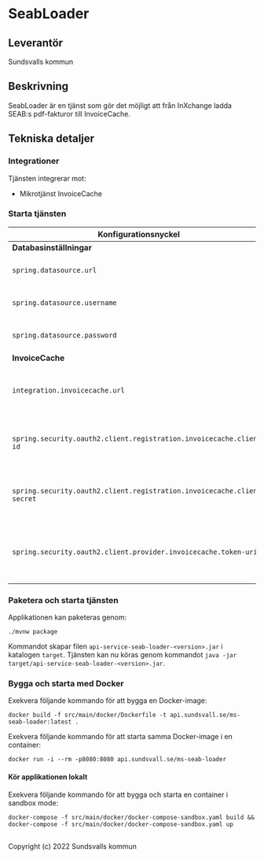# SeabLoader

## Leverantör

Sundsvalls kommun

## Beskrivning
SeabLoader är en tjänst som gör det möjligt att från InXchange ladda SEAB:s pdf-fakturor till InvoiceCache.

## Tekniska detaljer

### Integrationer
Tjänsten integrerar mot:

* Mikrotjänst InvoiceCache

### Starta tjänsten

| Konfigurationsnyckel|Beskrivning|
|---|---|
|**Databasinställningar**||
|`spring.datasource.url`|JDBC-URL för anslutning till databas|
|`spring.datasource.username`|Användarnamn för anslutning till databas|
|`spring.datasource.password`|Lösenord för anslutning till databas|
|**InvoiceCache**||
| `integration.invoicecache.url`|URL för endpoint till InvoiceCache-tjänsten i WSO2|
| `spring.security.oauth2.client.registration.invoicecache.client-id`|Klient-ID som ska användas för InvoiceCache-tjänsten|
| `spring.security.oauth2.client.registration.invoicecache.client-secret`|Klient-secret som ska användas för InvoiceCache-tjänsten|
| `spring.security.oauth2.client.provider.invoicecache.token-uri`|URI till endpoint för att förnya token för InvoiceCache-tjänsten|

### Paketera och starta tjänsten
Applikationen kan paketeras genom:

```
./mvnw package
```
Kommandot skapar filen `api-service-seab-loader-<version>.jar` i katalogen `target`. Tjänsten kan nu köras genom kommandot `java -jar target/api-service-seab-loader-<version>.jar`.

### Bygga och starta med Docker
Exekvera följande kommando för att bygga en Docker-image:

```
docker build -f src/main/docker/Dockerfile -t api.sundsvall.se/ms-seab-loader:latest .
```

Exekvera följande kommando för att starta samma Docker-image i en container:

```
docker run -i --rm -p8080:8080 api.sundsvall.se/ms-seab-loader

```

#### Kör applikationen lokalt

Exekvera följande kommando för att bygga och starta en container i sandbox mode:  

```
docker-compose -f src/main/docker/docker-compose-sandbox.yaml build && docker-compose -f src/main/docker/docker-compose-sandbox.yaml up
```


## 
Copyright (c) 2022 Sundsvalls kommun